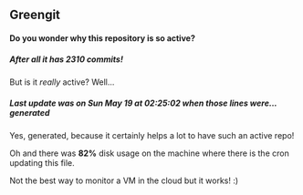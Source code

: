 ## Greengit

#### Do you wonder why this repository is so active?

##### After all it has 2310 commits!

But is it *really* active? Well...

##### Last update was on Sun May 19 at 02:25:02 when those lines were... generated

Yes, generated, because it certainly helps a lot to have such an active repo!

Oh and there was **82%** disk usage on the machine
where there is the cron updating this file.

Not the best way to monitor a VM in the cloud but it works! :)
